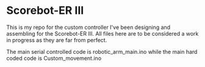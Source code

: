 # Scorebot-ER III
This is my repo for the custom controller I've been designing and assembling for the Scorebot-ER III.
All files here are to be considered a work in progress as they are far from perfect.

The main serial controlled code is robotic_arm_main.ino while the main hard coded code is Custom_movement.ino
